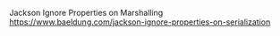Jackson Ignore Properties on Marshalling
https://www.baeldung.com/jackson-ignore-properties-on-serialization